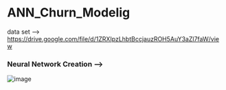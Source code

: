 # ANN_Churn_Modelig
data set --> https://drive.google.com/file/d/1ZRXIpzLhbtBccjauzROH5AuY3aZl7faW/view

### Neural Network Creation -->
![image](https://github.com/yash733/ANN_Churn_Modelig/assets/100533686/dcc7fa44-8828-4cc1-b98f-bc8ddd5bd8d2)

